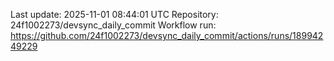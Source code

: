 Last update: 2025-11-01 08:44:01 UTC
Repository: 24f1002273/devsync_daily_commit
Workflow run: https://github.com/24f1002273/devsync_daily_commit/actions/runs/18994249229

